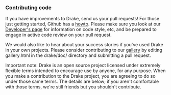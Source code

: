 
### Contributing code

If you have improvements to Drake, send us your pull requests! For those
just getting started, Github has a [howto](https://help.github.com/articles/using-pull-requests/).  Please make sure you look at our [Developer's page](http://drake002.csail.mit.edu/drake/sphinx/developers.html) for information on code style, etc, and be prepared to engage in active code review on your pull request.

We would also like to hear about your success stories if you've used Drake in your own projects.  Please consider contributing to our [gallery](http://drake002.csail.mit.edu/drake/gallery.html) by editing gallery.html in the drake/doc/ directory and submitting a pull request.

Important note: Drake is an open source project licensed under extremely flexible terms intended to encourage use by anyone, for any purpose. When you make a contribution to the Drake project, you are agreeing to do so under those same terms. The details are below; if you aren't comfortable with those terms, we're still friends but you shouldn't contribute.

